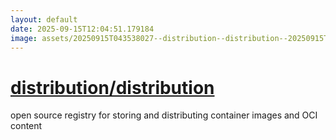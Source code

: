 ```yaml
---
layout: default
date: 2025-09-15T12:04:51.179184
image: assets/20250915T043538027--distribution--distribution--20250915T043717410--cropped.png
---
```


# [distribution/distribution](https://github.com/distribution/distribution)

open source registry for storing and distributing container images and OCI content
